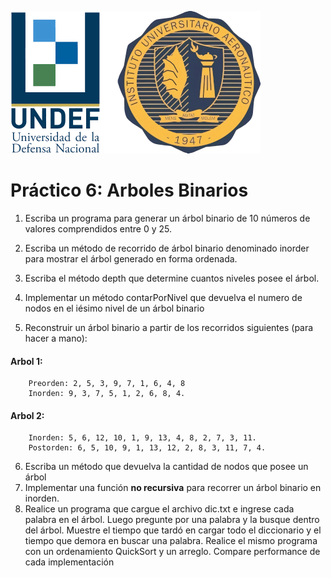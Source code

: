 ![IUA Logo](/logo-iua.png)

# Práctico 6: **Arboles Binarios**

1. Escriba un programa para generar un árbol binario de 10 números de valores
comprendidos entre 0 y 25.

2. Escriba un método de recorrido de árbol binario denominado inorder para mostrar
el árbol generado en forma ordenada.

3. Escriba el método depth que determine cuantos niveles posee el árbol.

4. Implementar un método contarPorNivel que devuelva el numero de nodos en el
iésimo nivel de un árbol binario

5. Reconstruir un árbol binario a partir de los recorridos siguientes (para hacer a
mano):


#### Arbol 1:
```
    Preorden: 2, 5, 3, 9, 7, 1, 6, 4, 8
    Inorden: 9, 3, 7, 5, 1, 2, 6, 8, 4.
```
#### Arbol 2:
```
    Inorden: 5, 6, 12, 10, 1, 9, 13, 4, 8, 2, 7, 3, 11.
    Postorden: 6, 5, 10, 9, 1, 13, 12, 2, 8, 3, 11, 7, 4.
```

6. Escriba un método que devuelva la cantidad de nodos que posee un árbol
7. Implementar una función **no recursiva** para recorrer un árbol binario en inorden.
8. Realice un programa que cargue el archivo dic.txt e ingrese cada palabra en el árbol.
Luego pregunte por una palabra y la busque dentro del árbol. Muestre el tiempo que
tardó en cargar todo el diccionario y el tiempo que demora en buscar una palabra.
Realice el mismo programa con un ordenamiento QuickSort y un arreglo. Compare
performance de cada implementación